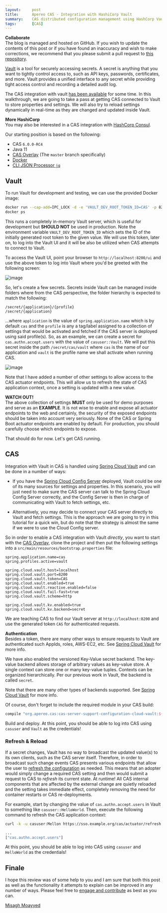```yaml
---
layout:     post
title:      Apereo CAS - Integration with HashiCorp Vault
summary:    CAS distributed configuration management using HashCorp Vault, where you learn how to store and secure CAS configuration settings and properties inside Vault.
tags:       [CAS]
---
```


<div class="alert alert-success">
  <strong>Collaborate</strong><br/>The blog is managed and hosted on GitHub. If you wish to update the contents of this post or if you have found an inaccuracy and wish to make corrections, we recommend that you please submit a pull request to <a href="https://github.com/apereo/apereo.github.io">this repository</a>.
</div>

[Vault](https://www.vaultproject.io/) is a tool for securely accessing secrets. A secret is anything that you want to tightly control access to, such as API keys, passwords, certificates, and more. Vault provides a unified interface to any secret while providing tight access control and recording a detailed audit log.

The CAS integration with vault [has been available](https://apereo.github.io/cas/development/configuration/Configuration-Properties-Security.html#vault) for some time. In this walkthrough, we are going to take a pass at getting CAS connected to Vault to store properties and settings. We will also try to reload settings dynamically in real-time as they are changed and updated inside Vault.

<div class="alert alert-success">
  <strong>More HashiCorp</strong><br/>You may also be interested in a CAS integration with <a href="https://apereo.github.io/2018/10/22/cas6-consul-discovery/">HashCorp Consul</a>.
</div>

Our starting position is based on the following:

- CAS `6.0.0-RC4`
- Java 11
- [CAS Overlay](https://github.com/apereo/cas-overlay-template) (The `master` branch specifically)
- [Docker](https://www.docker.com/get-started)
- [CLI JSON Processor `jq`](https://stedolan.github.io/jq/)

## Vault

To run Vault for development and testing, we can use the provided Docker image:

```bash
docker run --cap-add=IPC_LOCK -d -e 'VAULT_DEV_ROOT_TOKEN_ID=CAS' -p 8200:8200 --name=vault vault
docker ps
```

This runs a completely in-memory Vault server, which is useful for development but **SHOULD NOT** be used in production. Note the environment variable `VAULT_DEV_ROOT_TOKEN_ID` which sets the ID of the initially generated root token to the given value. We will use this token, later on, to log into the Vault UI and it will be also be utilized when CAS attempts to connect to Vault.

To access the Vault UI, point your browser to `http://localhost:8200/ui` and use the above token to log into Vault where you'd be greeted with the following screen:

![image](https://user-images.githubusercontent.com/1205228/47616833-06b2b900-dad7-11e8-99bc-5c44c0d900d2.png)


So, let's create a few secrets. Secrets inside Vault can be managed inside folders where from the CAS perspective, the folder hierarchy is expected to match the following:

```
/secret/{application}/{profile}
/secret/{application}
```

...where `application` is the value of `spring.application.name` which is by default `cas` and the `profile` is any a tag/label assigned to a collection of settings that would be activated and fetched if the CAS server is deployed using said profile(s). So, as an example, we can create a secret for `cas.authn.accept.users` with the value of `casuser::Vault`. We will put this secret inside the path `/secret/cas/vault` where `cas` is the name of our application and `vault` is the profile name we shall activate when running CAS.

![image](https://user-images.githubusercontent.com/1205228/47643977-35399e00-db82-11e8-9ca3-4202c3125476.png)

Note that I have added a number of other settings to allow access to the CAS actuator endpoints. This will allow us to refresh the state of CAS application context, once a setting is updated with a new value.

<div class="alert alert-warning">
  <strong>WATCH OUT!</strong><br/>The above collection of settings <strong>MUST</strong> only be used for demo purposes and serve as an <strong>EXAMPLE</strong>. It is not wise to enable and expose all actuator endpoints to the web and certainly, the security of the exposed endpoints should be taken into account very seriously. None of the CAS or Spring Boot actuator endpoints are enabled by default. For production, you should carefully choose which endpoints to expose.
</div>

That should do for now. Let's get CAS running.

## CAS

Integration with Vault in CAS is handled using [Spring Cloud Vault](https://cloud.spring.io/spring-cloud-vault/) and can be done in a number of ways:

- If you have the [Spring Cloud Config Server](https://apereo.github.io/2018/10/25/cas6-cloud-config-server/) deployed, Vault could be one of its many sources for settings and properties. In this scenario, you will just need to make sure the CAS server can talk to the Spring Cloud Config Server correctly, and the Config Server is then in charge of communicating with Vault to fetch settings, etc.

- Alternatively, you may decide to connect your CAS server directly to Vault and fetch settings. This is the approach we are going to try in this tutorial for a quick win, but do note that the strategy is almost the same if we were to use the Cloud Config server.

So in order to enable a CAS integration with Vault *directly*, you want to start with the [CAS Overlay](https://github.com/apereo/cas-overlay-template), clone the project and then put the following settings into a `src/main/resources/bootstrap.properties` file:

```properties
spring.application.name=cas
spring.profiles.active=vault

spring.cloud.vault.host=localhost
spring.cloud.vault.port=8200
spring.cloud.vault.token=CAS
spring.cloud.vault.enabled=true
spring.cloud.vault.reactive.enabled=false
spring.cloud.vault.fail-fast=true
spring.cloud.vault.scheme=http

spring.cloud.vault.kv.enabled=true
spring.cloud.vault.kv.backend=secret
```

We are teaching CAS to find our Vault server at `http://localhost:8200` and use the generated token `CAS` for authenticated requests.

<div class="alert alert-warning">
  <strong>Authentication</strong><br/>Besides a token, there are many other ways to ensure requests to Vault are authenticated such AppIds, roles, AWS-EC2, etc. See <a href="https://cloud.spring.io/spring-cloud-vault/">Spring Cloud Vault</a> for more info.
</div>

We have also enabled the versioned Key-Value secret backend. The key-value backend allows storage of arbitrary values as key-value store. A single context can store one or many key-value tuples. Contexts can be organized hierarchically. Per our previous work in Vault, the backend is called `secret`.

Note that there are many other types of backends supported. See [Spring Cloud Vault](https://cloud.spring.io/spring-cloud-vault/) for more info.

Of course, don't forget to include the required module in your CAS build:

```gradle
compile "org.apereo.cas:cas-server-support-configuration-cloud-vault:${project.'cas.version'}"
```

Build and deploy. At this point, you should be able to log into CAS using `casuser` and `Vault` as the credentials!

### Refresh & Reload

If a secret changes, Vault has no way to broadcast the updated value(s) to its own clients, such as the CAS server itself. Therefore, in order to broadcast such change events CAS presents various endpoints that allow the user to [refresh the configuration](https://apereo.github.io/cas/development/configuration/Configuration-Management-Reload.html) as needed. This means that an adopter would simply change a required CAS setting and then would submit a request to CAS to *refresh* its current state. At runtime! All CAS internal components that are affected by the external change are quietly reloaded and the setting takes immediate effect, completely removing the need for container restarts or CAS re-deployments.

For example, start by changing the value of `cas.authn.accept.users` in Vault to something like `casuser::HelloWorld`. Then, execute the following command to refresh the CAS application context:

```bash
curl -k -u casuser:Mellon https://sso.example.org/cas/actuator/refresh -d {} -H "Content-Type: application/json"

...
["cas.authn.accept.users"]
```

At this point, you should be able to log into CAS using `casuser` and `HelloWorld` as the credentials!

## Finale

I hope this review was of some help to you and I am sure that both this post as well as the functionality it attempts to explain can be improved in any number of ways. Please feel free to [engage and contribute](https://apereo.github.io/cas/developer/Contributor-Guidelines.html) as best as you can.

[Misagh Moayyed](https://twitter.com/misagh84)